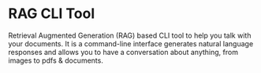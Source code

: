 # RAG CLI Tool
Retrieval Augmented Generation (RAG) based CLI tool to help you talk with your documents. It is a command-line interface generates natural language responses and allows you to have a conversation about anything, from images to pdfs & documents.
